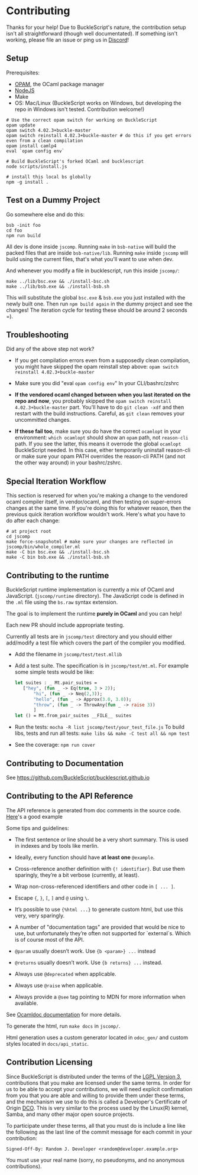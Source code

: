 # Contributing

Thanks for your help! Due to BuckleScript's nature, the contribution setup isn't all straightforward (though well documentated). If something isn't working, please file an issue or ping us in [Discord](discord.gg/reasonml)!

## Setup

Prerequisites:

- [OPAM](https://opam.ocaml.org/), the OCaml package manager
- [NodeJS](https://nodejs.org/)
- Make
- OS: Mac/Linux (BuckleScript works on Windows, but developing the repo in Windows isn't tested. Contribution welcome!)

```
# Use the correct opam switch for working on BuckleScript
opam update
opam switch 4.02.3+buckle-master
opam switch reinstall 4.02.3+buckle-master # do this if you get errors even from a clean compilation
opam install camlp4
eval `opam config env`

# Build BuckleScript's forked OCaml and bucklescript
node scripts/install.js

# install this local bs globally
npm -g install .
```

## Test on a Dummy Project

Go somewhere else and do this:

```
bsb -init foo
cd foo
npm run build
```

All dev is done inside `jscomp`.
Running `make` in `bsb-native` will build the packed files that are inside `bsb-native/lib`. 
Running `make` inside `jscomp` will build using the current files, that's what you'll want to use when dev.

And whenever you modify a file in bucklescript, run this inside `jscomp/`:

```
make ../lib/bsc.exe && ./install-bsc.sh
make ../lib/bsb.exe && ./install-bsb.sh
```

This will substitute the global `bsc.exe` & `bsb.exe` you just installed with the newly built one. Then run `npm build again` in the dummy project and see the changes! The iteration cycle for testing these should be around 2 seconds =).

## Troubleshooting

Did any of the above step not work?

- If you get compilation errors even from a supposedly clean compilation, you might have skipped the opam reinstall step above: `opam switch reinstall 4.02.3+buckle-master`

- Make sure you did "eval `opam config env`" In your CLI/bashrc/zshrc

- **If the vendored ocaml changed between when you last iterated on the repo and now**, you probably skipped the `opam switch reinstall 4.02.3+buckle-master` part. You'll have to do `git clean -xdf` and then restart with the build instructions. Careful, as `git clean` removes your uncommitted changes.

- **If these fail too**, make sure you do have the correct `ocamlopt` in your environment: `which ocamlopt` should show an `opam` path, not `reason-cli` path. If you see the latter, this means it overrode the global `ocamlopt` BuckleScript needed. In this case, either temporarily uninstall reason-cli or make sure your opam PATH overrides the reason-cli PATH (and not the other way around) in your bashrc/zshrc.

## Special Iteration Workflow

This section is reserved for when you're making a change to the vendored ocaml compiler itself, in vendor/ocaml, and then testing on super-errors changes at the same time. If you're doing this for whatever reason, then the previous quick iteration workflow wouldn't work. Here's what you have to do after each change:

```
# at project root
cd jscomp
make force-snapshotml # make sure your changes are reflected in jscomp/bin/whole_compiler.ml
make -C bin bsc.exe && ./install-bsc.sh
make -C bin bsb.exe && ./install-bsb.sh
```

## Contributing to the runtime

BuckleScript runtime implementation is currently a mix of OCaml and JavaScript. (`jscomp/runtime` directory). The JavaScript code is defined in the `.ml` file using the `bs.raw` syntax extension.

The goal is to implement the runtime **purely in OCaml** and you can help!

Each new PR should include appropriate testing.

Currently all tests are in `jscomp/test` directory and you should either add/modify a test file which covers the part of the compiler you modified.

- Add the filename in `jscomp/test/test.mllib`
- Add a test suite. The specification is in `jscomp/test/mt.ml`. For example some simple tests would be like:
  ```ocaml
  let suites : _ Mt.pair_suites =
     ["hey", (fun _ -> Eq(true, 3 > 2));
         "hi", (fun _ -> Neq(2,3));
         "hello", (fun _ -> Approx(3.0, 3.0));
         "throw", (fun _ -> ThrowAny(fun _ -> raise 3))
         ]
  let () = Mt.from_pair_suites __FILE__ suites
  ```

- Run the tests:
  `mocha -R list jscomp/test/your_test_file.js`
  To build libs, tests and run all tests:
  `make libs && make -C test all && npm test`

- See the coverage: `npm run cover`

## Contributing to Documentation

See https://github.com/BuckleScript/bucklescript.github.io

## Contributing to the API Reference

The API reference is generated from doc comments in the source code.
[Here](https://github.com/bucklescript/bucklescript/blob/99650/jscomp/others/js_re.mli#L146-L161)'s a good example

Some tips and guidelines:

- The first sentence or line should be a very short summary. This is used in indexes and by tools like merlin.

- Ideally, every function should have **at least one** `@example`.

- Cross-reference another definition with `{! identifier}`. But use them sparingly, they’re a bit verbose (currently, at least).

- Wrap non-cross-referenced identifiers and other code in `[ ... ]`.

- Escape `{`, `}`, `[`, `]` and `@` using `\`.

- It’s possible to use `{%html ...}` to generate custom html, but use this very, very sparingly.

- A number of "documentation tags" are provided that would be nice to use, but unfortunately they’re often not supported for \`external\`s. Which is of course most of the API.

- `@param` usually doesn’t work. Use `{b <param>} ...` instead

- `@returns` usually doesn’t work. Use `{b returns} ...` instead.

- Always use `@deprecated` when applicable.

- Always use `@raise` when applicable.

- Always provide a `@see` tag pointing to MDN for more information when available.

See [Ocamldoc documentation](http://caml.inria.fr/pub/docs/manual-ocaml/ocamldoc.html#sec333) for more details.

To generate the html, run `make docs` in `jscomp/`.

Html generation uses a custom generator located in `odoc_gen/` and
custom styles located in `docs/api_static`.

## Contribution Licensing

Since BuckleScript is distributed under the terms of the [LGPL Version 3](LICENSE), contributions that you make
are licensed under the same terms. In order for us to be able to accept your contributions,
we will need explicit confirmation from you that you are able and willing to provide them under
these terms, and the mechanism we use to do this is called a Developer's Certificate of Origin
[DCO](DCO.md).  This is very similar to the process used by the Linux(R) kernel, Samba, and many
other major open source projects.

To participate under these terms, all that you must do is include a line like the following as the
last line of the commit message for each commit in your contribution:

    Signed-Off-By: Random J. Developer <random@developer.example.org>

You must use your real name (sorry, no pseudonyms, and no anonymous contributions).
